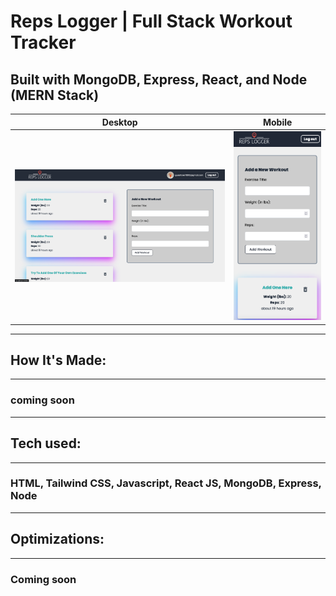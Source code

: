 # Reps Logger | Full Stack Workout Tracker

## Built with MongoDB, Express, React, and Node (MERN Stack)

<!-- **Link to project: [Live-demo]https://next-shoecommerce.netlify.app** -->

|                        Desktop                        |                         Mobile                         |
| :---------------------------------------------------: | :----------------------------------------------------: |
| ![Reps Logger](frontend/src/assets/DT-screenshot.png) | ![Reps Logger](frontend/src/assets//MB-screenshot.png) |

---

## **How It's Made:**

---

### coming soon

<!-- ### I began the project by creating a create-next-app, and installing TailwindCSS and then configured custom settings for Tailwind in the config file. I built out some of the simple parts of the website first such as the navbar and a basic card element to test connection the Stripe backend. I used a handler function to pull in the Stripe API and display products and checkout id's to match. I setup the different routes for checkout sucess/failure and made sure the products were displaying correctly. After that point where the main functionality of the store was working, I began styling the home page first, and the products, about, and contact pages afterwards. -->

<!-- ### I began building the project with a hello world starter from Gatsby's website. I decided to build out all the pages first and make sure the routing was setup correctly. When I was sure the routing was correct, I then built out the Navbar followed by the hero, services, experience, projects, and footer sections on the index.js page(home-page). Some of the data for these sections was imported from constants folder, and other data was pulled via GraphQL queries built upon a Strapi backend. Afterwards, I built the about page with more graphql queries. I also built out the projects page, but with same data via slightyly-altered queries from the projects section on the home page. The contact page was straightforward and the form is built upon formspree.io's backend to store the submissions. -->

---

## **Tech used:**

---

### HTML, Tailwind CSS, Javascript, React JS, MongoDB, Express, Node

---

## **Optimizations:**

---

### Coming soon

<!-- ### Optimization of the entire project was part of the reason Gatsby JS and GraphQL were chosen. Many of the built in plugins allowed me to pull data from queries and use static images to speed up loading times. The pages for individual projects were created programatically, saving plenty of time that would have been spent hard-coding data for the pages and SEO. Most sections with more than one of the same kind of element were either queries or constants that were iterated over to save code space as well. -->
